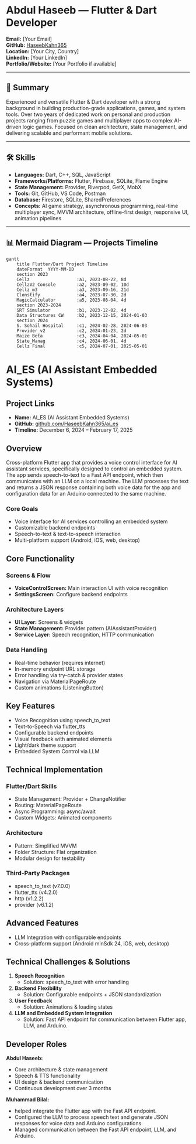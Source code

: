 # Abdul Haseeb — Flutter & Dart Developer

**Email:** [Your Email]  
**GitHub:** [HaseebKahn365](https://github.com/HaseebKahn365)  
**Location:** [Your City, Country]  
**LinkedIn:** [Your LinkedIn]  
**Portfolio/Website:** [Your Portfolio if available]

---

## 🧠 Summary

Experienced and versatile Flutter & Dart developer with a strong background in building production-grade applications, games, and system tools. Over two years of dedicated work on personal and production projects ranging from puzzle games and multiplayer apps to complex AI-driven logic games. Focused on clean architecture, state management, and delivering scalable and performant mobile solutions.

---

## 🛠️ Skills

- **Languages:** Dart, C++, SQL, JavaScript
- **Frameworks/Platforms:** Flutter, Firebase, SQLite, Flame Engine
- **State Management:** Provider, Riverpod, GetX, MobX
- **Tools:** Git, GitHub, VS Code, Postman
- **Database:** Firestore, SQLite, SharedPreferences
- **Concepts:** AI game strategy, asynchronous programming, real-time multiplayer sync, MVVM architecture, offline-first design, responsive UI, animation pipelines

---

## 📊 Mermaid Diagram — Projects Timeline

```mermaid
gantt
    title Flutter/Dart Project Timeline
    dateFormat  YYYY-MM-DD
    section 2023
    Cellz                  :a1, 2023-08-22, 8d
    CellzV2 Console        :a2, 2023-09-02, 10d
    Cellz_m3               :a3, 2023-09-16, 21d
    Clonstify              :a4, 2023-07-30, 2d
    MagicCalculator        :a5, 2023-08-04, 4d
    section 2023-2024
    SRT Simulator          :b1, 2023-12-02, 4d
    Data Structures CW     :b2, 2023-12-15, 2024-01-03
    section 2024
    S. Sohail Hospital     :c1, 2024-02-28, 2024-06-03
    Provider_v2            :c2, 2024-01-23, 2d
    Maize Beta             :c3, 2024-04-04, 2024-05-01
    State_Manag            :c4, 2024-06-01, 4d
    Cellz Final            :c5, 2024-07-01, 2025-05-01
```


# AI_ES (AI Assistant Embedded Systems)

## Project Links

- **Name:** AI_ES (AI Assistant Embedded Systems)
- **GitHub:** [github.com/HaseebKahn365/ai_es](https://github.com/HaseebKahn365/ai_es)
- **Timeline:** December 6, 2024 – February 17, 2025

## Overview

Cross-platform Flutter app that provides a voice control interface for AI assistant services, specifically designed to control an embedded system. The app sends speech-to-text to a Fast API endpoint, which then communicates with an LLM on a local machine. The LLM processes the text and returns a JSON response containing both voice data for the app and configuration data for an Arduino connected to the same machine.

### Core Goals

- Voice interface for AI services controlling an embedded system
- Customizable backend endpoints
- Speech-to-text & text-to-speech interaction
- Multi-platform support (Android, iOS, web, desktop)

## Core Functionality

### Screens & Flow

- **VoiceControlScreen:** Main interaction UI with voice recognition
- **SettingsScreen:** Configure backend endpoints

### Architecture Layers

- **UI Layer:** Screens & widgets
- **State Management:** Provider pattern (AIAssistantProvider)
- **Service Layer:** Speech recognition, HTTP communication

### Data Handling

- Real-time behavior (requires internet)
- In-memory endpoint URL storage
- Error handling via try-catch & provider states
- Navigation via MaterialPageRoute
- Custom animations (ListeningButton)

## Key Features

- Voice Recognition using speech_to_text
- Text-to-Speech via flutter_tts
- Configurable backend endpoints
- Visual feedback with animated elements
- Light/dark theme support
- Embedded System Control via LLM

## Technical Implementation

### Flutter/Dart Skills

- State Management: Provider + ChangeNotifier
- Routing: MaterialPageRoute
- Async Programming: async/await
- Custom Widgets: Animated components

### Architecture

- Pattern: Simplified MVVM
- Folder Structure: Flat organization
- Modular design for testability

### Third-Party Packages

- speech_to_text (v7.0.0)
- flutter_tts (v4.2.0)
- http (v1.2.2)
- provider (v6.1.2)

## Advanced Features

- LLM Integration with configurable endpoints
- Cross-platform support (Android minSdk 24, iOS, web, desktop)

## Technical Challenges & Solutions

1. **Speech Recognition**
    - Solution: speech_to_text with error handling
2. **Backend Flexibility**
    - Solution: Configurable endpoints + JSON standardization
3. **User Feedback**
    - Solution: Animations & loading states
4. **LLM and Embedded System Integration**
    - Solution: Fast API endpoint for communication between Flutter app, LLM, and Arduino.

## Developer Roles

**Abdul Haseeb:**

- Core architecture & state management
- Speech & TTS functionality
- UI design & backend communication
- Continuous development over 3 months

**Muhammad Bilal:**

- helped integrate the Flutter app with the Fast API endpoint.
- Configured the LLM to process speech text and generate JSON responses for voice data and Arduino configurations.
- Managed communication between the Fast API endpoint, LLM, and Arduino.
